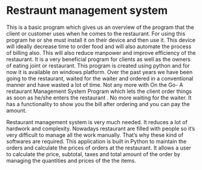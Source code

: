 # Restraunt management system 
This is a basic program which gives us an overview of the program that the client or customer uses when he comes to the restaurant.
For using this program he or she must install it on their device and then use it. 
This device will ideally decrease time to order food and will also automate the process of billing also.
This will also reduce manpower and improve efficiency of the restaurant. It is a very beneficial program for clients as well as the owners of eating joint or restaurant.
This program is created using python and for now it is available on windows platform.
Over the past years we have been going to the restaurant, waited for the waiter and ordered in a conventional manner and have wasted a lot of time.
Not any more with On the Go- A restaurant Management System Program which lets the client order things as soon as he/she enters the restaurant
. No more waiting for the waiter. It has a functionality to show you the bill after ordering and you can pay the amount.

Restaurant management system is very much needed. It reduces a lot of hardwork and complexity. 
Nowadays restaurant are filled with people so it’s very difficult to manage all the work manually. That’s why these kind of softwares are required.
This application is built in Python to maintain the orders and calculate the prices of orders at the restaurant.
It allows a user to calculate the price, subtotal, taxes and total amount of the order by managing the quantities and prices of the the  items.
